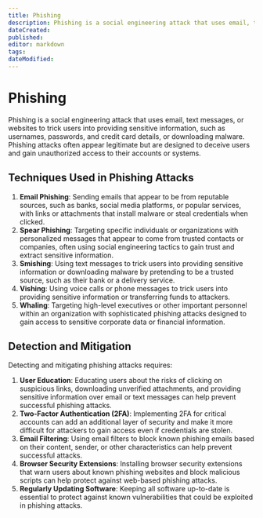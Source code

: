 ```yaml
---
title: Phishing
description: Phishing is a social engineering attack that uses email, text messages, or websites to trick users into providing sensitive information, such as usernames, passwords, and credit card details, or downloading malware. Phishing attacks often appear legitimate but are designed to deceive users and gain unauthorized access to their accounts or systems.
dateCreated: 
published: 
editor: markdown
tags: 
dateModified: 
---
```

# Phishing

Phishing is a social engineering attack that uses email, text messages, or websites to trick users into providing sensitive information, such as usernames, passwords, and credit card details, or downloading malware. Phishing attacks often appear legitimate but are designed to deceive users and gain unauthorized access to their accounts or systems.

## Techniques Used in Phishing Attacks

1. **Email Phishing**: Sending emails that appear to be from reputable sources, such as banks, social media platforms, or popular services, with links or attachments that install malware or steal credentials when clicked.
2. **Spear Phishing**: Targeting specific individuals or organizations with personalized messages that appear to come from trusted contacts or companies, often using social engineering tactics to gain trust and extract sensitive information.
3. **Smishing**: Using text messages to trick users into providing sensitive information or downloading malware by pretending to be a trusted source, such as their bank or a delivery service.
4. **Vishing**: Using voice calls or phone messages to trick users into providing sensitive information or transferring funds to attackers.
5. **Whaling**: Targeting high-level executives or other important personnel within an organization with sophisticated phishing attacks designed to gain access to sensitive corporate data or financial information.

## Detection and Mitigation

Detecting and mitigating phishing attacks requires:

1. **User Education**: Educating users about the risks of clicking on suspicious links, downloading unverified attachments, and providing sensitive information over email or text messages can help prevent successful phishing attacks.
2. **Two-Factor Authentication (2FA)**: Implementing 2FA for critical accounts can add an additional layer of security and make it more difficult for attackers to gain access even if credentials are stolen.
3. **Email Filtering**: Using email filters to block known phishing emails based on their content, sender, or other characteristics can help prevent successful attacks.
4. **Browser Security Extensions**: Installing browser security extensions that warn users about known phishing websites and block malicious scripts can help protect against web-based phishing attacks.
5. **Regularly Updating Software**: Keeping all software up-to-date is essential to protect against known vulnerabilities that could be exploited in phishing attacks.
